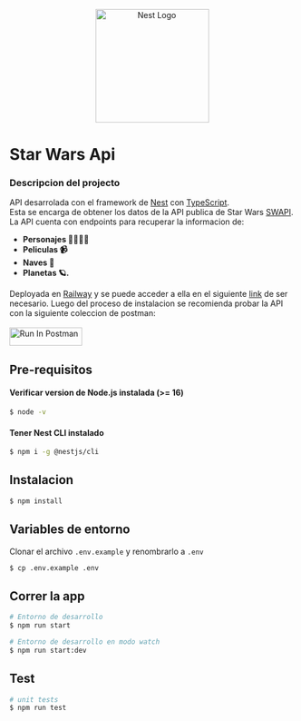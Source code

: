 <p align="center">
  <a href="http://nestjs.com/" target="blank"><img src="https://nestjs.com/img/logo-small.svg" width="200" alt="Nest Logo" /></a>
</p>

[circleci-image]: https://img.shields.io/circleci/build/github/nestjs/nest/master?token=abc123def456
[circleci-url]: https://circleci.com/gh/nestjs/nest

# Star Wars Api


### Descripcion del projecto

API desarrolada con el framework de [Nest](https://nestjs.com/) con [TypeScript](https://www.typescriptlang.org/).<br/>
Esta se encarga de obtener los datos de la API publica de Star Wars [SWAPI](https://swapi.dev/). La API cuenta con endpoints para recuperar la informacion de:
- **Personajes 👨‍👩‍👧‍👧**
- **Peliculas 📹**
- **Naves 🚀**
- **Planetas 🪐.**


Deployada en [Railway](https://railway.app/) y se puede acceder a ella en el siguiente [link](https://conexa-api-production.up.railway.app/api/v1) de ser necesario. Luego del proceso de instalacion se recomienda probar la API con la siguiente coleccion de postman: <br/><br/> 
[<img src="https://run.pstmn.io/button.svg" alt="Run In Postman" style="width: 128px; height: 32px;">](https://www.postman.com/universal-rocket-821238/workspace/public-apis-joaquin-ruarte/request/19593363-130a3b94-c0f7-4f16-aec4-1f3a5b233cca)


## Pre-requisitos


#### Verificar version de Node.js instalada (>= 16)


```bash
$ node -v 
```

#### Tener Nest CLI instalado

```bash
$ npm i -g @nestjs/cli
```


## Instalacion

```bash
$ npm install
```

## Variables de entorno
Clonar el archivo ```.env.example``` y renombrarlo a ```.env```

```bash
$ cp .env.example .env
```

## Correr la app

```bash
# Entorno de desarrollo
$ npm run start

# Entorno de desarrollo en modo watch
$ npm run start:dev
```

## Test

```bash
# unit tests
$ npm run test
```

